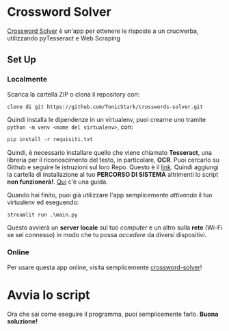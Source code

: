 # Crossword Solver
[Crossword Solver](https://crosswordsolver.streamlit.app/) è un'app per ottenere le risposte a un cruciverba, utilizzando pyTesseract e Web Scraping

## Set Up
### Localmente
Scarica la cartella ZIP o clona il repository con:
```
clone di git https://github.com/TonicStark/crosswords-solver.git
```

Quindi installa le dipendenze in un virtualenv, puoi crearne uno tramite `python -m venv <nome del virtualenv>`, con:
```python
pip install -r requisiti.txt
```

Quindi, è necessario installare quello che viene chiamato **Tesseract**, una libreria per il riconoscimento del testo, in particolare, **OCR**. Puoi cercarlo su Github e seguire le istruzioni sul loro Repo. Questo è il [link](https://github.com/tesseract-ocr/tesseract).
Quindi aggiungi la cartella di installazione al tuo **PERCORSO DI SISTEMA** altrimenti lo script **non funzionerà!**. [Qui](https://chlee.co/how-to-setup-environment-variables-for-windows-mac-and-linux/) c'è una guida.

Quando hai finito, puoi già utilizzare l'app semplicemente *attivando* il tuo virtualenv ed eseguendo:
```
streamlit run .\main.py
```
Questo avvierà un **server locale** sul tuo *computer* e un altro sulla **rete** (Wi-Fi se sei connesso) in modo che tu possa *accedere* da diversi dispositivi.

### Online
Per usare questa app online, visita semplicemente [crossword-solver](https://studymate.streamlit.app/)!

# Avvia lo script
Ora che sai come eseguire il programma, puoi semplicemente farlo. **Buona soluzione!**